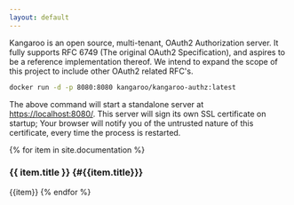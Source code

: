 ```yaml
---
layout: default
---
```


Kangaroo is an open source, multi-tenant, OAuth2 Authorization server. It
fully supports RFC 6749 (The original OAuth2 Specification), and aspires to 
be a reference implementation thereof. We intend to expand the scope of this
project to include other OAuth2 related RFC's.

``` bash
docker run -d -p 8080:8080 kangaroo/kangaroo-authz:latest
```

The above command will start a standalone server at [https://localhost:8080/](https://localhost:8080/]).
This server will sign its own SSL certificate on startup; Your browser will notify you of the 
untrusted nature of this certificate, every time the process is restarted.

{% for item in site.documentation %}
### {{ item.title }} {#{{item.title}}}
{{item}}
{% endfor %}
